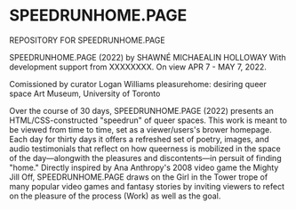 # SPEEDRUNHOME.PAGE
REPOSITORY FOR SPEEDRUNHOME.PAGE 


SPEEDRUNHOME.PAGE (2022) by SHAWNÉ MICHAEALIN HOLLOWAY 
With development support from XXXXXXXX.
On view APR 7 - MAY 7, 2022.

Comissioned by curator Logan Williams
pleasurehome: desiring queer space
Art Museum, University of Toronto

Over the course of 30 days, SPEEDRUNHOME.PAGE (2022) presents an HTML/CSS-constructed "speedrun" of queer spaces. This work is meant to be viewed from time to time, set as a viewer/users's brower homepage. Each day for thirty days it offers a refreshed set of poetry, images, and audio testimonials that reflect on how queerness is mobilized in the space of the day—alongwith the pleasures and discontents—in persuit of finding "home." Directly inspired by Ana Anthropy's 2008 video game the Mighty Jill Off, SPEEDRUNHOME.PAGE draws on the Girl in the Tower trope of many popular video games and fantasy stories by inviting viewers to refect on the pleasure of the process (Work) as well as the goal. 
